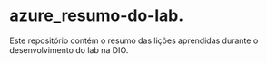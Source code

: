 # azure_resumo-do-lab.
Este repositório contém o resumo das lições aprendidas durante o desenvolvimento do lab na DIO.

